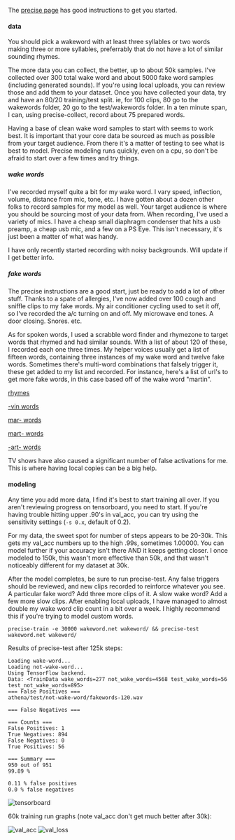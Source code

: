 The [precise page](https://github.com/MycroftAI/mycroft-precise/wiki/Training-your-own-wake-word#how-to-train-your-own-wake-word) has good instructions to get you started.  

#### data

You should pick a wakeword with at least three syllables or two words making three or more syllables, preferrably that do not have a lot of similar sounding rhymes. 

The more data you can collect, the better, up to about 50k samples.  I've collected over 300 total wake word and about 5000 fake word samples (including generated sounds).  If you're using local uploads, you can review those and add them to your dataset.  Once you have collected your data, try and have an 80/20 training/test split.  ie, for 100 clips, 80 go to the wakewords folder, 20 go to the test/wakewords folder.  In a ten minute span, I can, using precise-collect, record about 75 prepared words.  

Having a base of clean wake word samples to start with seems to work best. It is important that your core data be sourced as much as possible from your target audience.  From there it's a matter of testing to see what is best to model.  Precise modeling runs quickly, even on a cpu, so don't be afraid to start over a few times and try things. 

##### wake words

I've recorded myself quite a bit for my wake word.  I vary speed, inflection, volume, distance from mic, tone, etc. I have gotten about a dozen other folks to record samples for my model as well.  Your target audience is where you should be sourcing most of your data from.  When recording, I've used a variety of mics.  I have a cheap small diaphragm condenser that hits a usb preamp, a cheap usb mic, and a few on a PS Eye.  This isn't necessary, it's just been a matter of what was handy.

I have only recently started recording with noisy backgrounds.  Will update if I get better info.

##### fake words

The precise instructions are a good start, just be ready to add a lot of other stuff.  Thanks to a spate of allergies, I've now added over 100 cough and sniffle clips to my fake words.  My air conditioner cycling used to set it off, so I've recorded the a/c turning on and off. My microwave end tones.  A door closing.  Snores. etc.

As for spoken words, I used a scrabble word finder and rhymezone to target words that rhymed and had similar sounds.  With a list of about 120 of these, I recorded each one three times.  My helper voices usually get a list of fifteen words, containing three instances of my wake word and twelve fake words.  Sometimes there's multi-word combinations that falsely trigger it, these get added to my list and recorded.
For instance, here's a list of url's to get more fake words, in this case based off of the wake word "martin".  

[rhymes](https://www.rhymezone.com/r/rhyme.cgi?Word=marvin&typeofrhyme=perfect)

[-vin words](https://www.onelook.com/?loc=rz4&w=*vin&scwo=1&sswo=1)

[mar- words](https://www.onelook.com/?loc=rz4&w=mar*&scwo=1&sswo=1)

[mart- words](https://www.onelook.com/?loc=rz4&w=mart*&scwo=1&sswo=1)

[-art- words](https://www.onelook.com/?loc=rz4&w=*art&scwo=1&sswo=1)

TV shows have also caused a significant number of false activations for me.  This is where having local copies can be a big help. 

#### modeling

Any time you add more data, I find it's best to start training all over.  If you aren't reviewing progress on tensorboard, you need to start. If you're having trouble hitting upper .90's in val_acc, you can try using the sensitivity settings (```-s 0.x```, default of 0.2).  

For my data, the sweet spot for number of steps appears to be 20-30k.  This gets my val_acc numbers up to the high .99s, sometimes 1.00000.  You can model further if your accuracy isn't there AND it keeps getting closer.  I once modeled to 150k, this wasn't more effective than 50k, and that wasn't noticeably different for my dataset at 30k. 

After the model completes, be sure to run precise-test.  Any false triggers should be reviewed, and new clips recorded to reinforce whatever you see.  A particular fake word? Add three more clips of it.  A slow wake word? Add a few more slow clips. After enabling local uploads, I have managed to almost double my wake word clip count in a bit over a week.  I highly recommend this if you're trying to model custom words.

``` precise-train -e 30000 wakeword.net wakeword/ && precise-test wakeword.net wakeword/ ```

Results of precise-test after 125k steps:
```
Loading wake-word...
Loading not-wake-word...
Using TensorFlow backend.
Data: <TrainData wake_words=277 not_wake_words=4568 test_wake_words=56 test_not_wake_words=895>
=== False Positives ===
athena/test/not-wake-word/fakewords-120.wav

=== False Negatives ===

=== Counts ===
False Positives: 1
True Negatives: 894
False Negatives: 0
True Positives: 56

=== Summary ===
950 out of 951
99.89 %

0.11 % false positives
0.0 % false negatives
```
![tensorboard](https://github.com/el-tocino/localcroft/blob/master/precise/tf-scaled-precise125ksm.png)

60k training run graphs (note val_acc don't get much better after 30k):

![val_acc](https://github.com/el-tocino/localcroft/blob/master/precise/precise-train.png)
![val_loss](https://github.com/el-tocino/localcroft/blob/master/precise/precise-train2.png)
 
